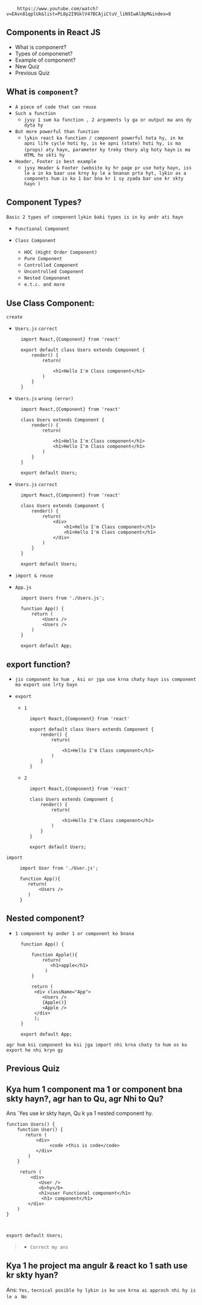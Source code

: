         https://www.youtube.com/watch?v=EAvn81qplUk&list=PL8p2I9GklV47BCAjiCtuV_liN9IwAl8pM&index=8


## Components in React JS

* What is component?
* Types of componenet?
* Example of component?
* New Quiz 
* Previous Quiz

## What is `component`?
* `A piece of code that can reuse`
* `Such a function`
  * `jysy 1 sum ka function , 2 arguments ly ga or output ma ans dy dyta hy`
* `But more powerful than function`
   * `lykin react ka function / component powerful hota hy, in ke apni life cycle hoti hy, is ke apni (state) hoti hy, is ma (props) aty hayn, parameter ky treky thory alg hoty hayn` `is ma HTML ho skti hy`
*  `Header, Footer is best example`
   * `jysy Header & Footer (website ky hr page pr use hoty hayn, iss le a in ko baar use krny ky le a bnanan prta hyt, lykin as a componets hum is ko 1 bar bna kr 1 sy zyada bar use kr skty hayn )` 

## Component Types?

`Basic 2 types of component` `lykin baki types is in ky andr ati hayn`

* `Functional Component`
* `Class Component`

  * `HOC (Hight Order Component)`
  * `Pure Component`
  * `Controlled Component`
  * `Uncontrolled Component`
  * `Nested Componenet`
  * `e.t.c. and more`

## Use Class Component:
`create`
* `Users.js`
`correct`

        import React,{Component} from 'react'

        export default class Users extends Component {
            render() {
                return(

                    <h1>Hello I'm Class component</h1>
                )
            }
        }   



* `Users.js`
`wrong (error)`


        import React,{Component} from 'react'

        class Users extends Component {
            render() {
                return(

                    <h1>Hello I'm Class component</h1>
                    <h1>Hello I'm Class component</h1>
                )
            }
        }   

        export default Users;

* `Users.js`
`correct`


        import React,{Component} from 'react'

        class Users extends Component {
            render() {
                return(
                    <div>
                        <h1>Hello I'm Class component</h1>
                        <h1>Hello I'm Class component</h1>
                    </div>
                )
            }
        }   

        export default Users;


* `import & reuse`
* `App.js`

       
        import Users from './Users.js';

        function App() {
            return (
                <Users />
                <Users />
            )
        }

        export default App;


## export function?

* `jis component ko hum , ksi or jga use krna chaty hayn iss component ma export use lrty hayn`

* `export`
    * `1`
    
            import React,{Component} from 'react'

            export default class Users extends Component {
                render() {
                    return( 

                        <h1>Hello I'm Class component</h1>
                    )
                }
            }   
 
    
    * `2`

            import React,{Component} from 'react'

            class Users extends Component {
                render() {
                    return( 

                        <h1>Hello I'm Class component</h1>
                    )
                }
            }   
 
            export default Users;  
 


`import`

         import User from './User.js';

         function App(){
            return(
                <Users />
            )
         }

## Nested component?
* `1 component ky ander 1 or component ko bnana `


        function App() {

            function Apple(){
                return(
                   <h1>apple</h1>
                 )
            }

            return (
             <div className="App">
                <Users />
                {Apple()}
                <Apple />
             </div>
             );
        }

        export default App;
  
 

`agr hum ksi component ko ksi jga import nhi krna chaty to hum os ko export he nhi kryn gy`


##
## Previous Quiz
## Kya hum 1 component ma 1 or component bna skty hayn?, agr han to Qu, agr Nhi to Qu?

Ans `Yes use kr skty hayn, Qu k ya 1 nested component hy.

    function Users() {
        function User() {
           return (
               <div>
                    <code >this is code</code>
               </div>
            )
        }

         return (
             <div>
                <User />
                <b>hy</b>
                <h1>user Functional component</h1>
                 <h1> component</h1>
            </div>
        )
    }

    

    export default Users; 

> * `Correct my ans`


##
## Kya 1 he project ma angulr & react ko 1 sath use kr skty hyan?
Ans: `Yes,` `tecnical posible hy lykin is ko use krna ai approch nhi hy is le a ` `No`


